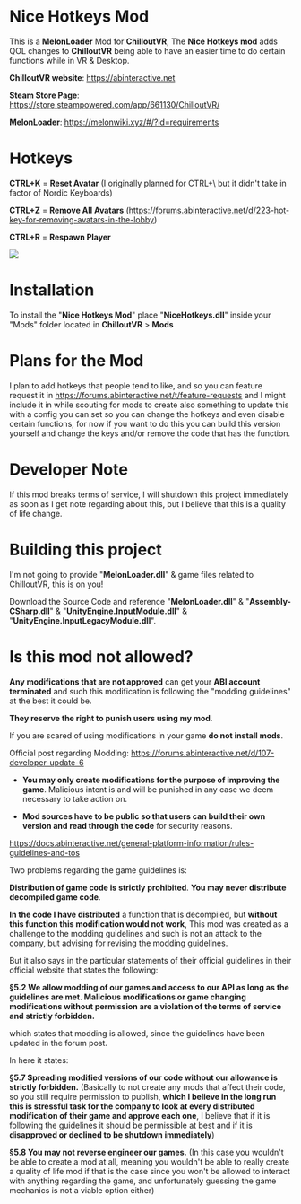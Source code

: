 # Nice Hotkeys Mod

This is a **MelonLoader** Mod for **ChilloutVR**, 
The **Nice Hotkeys mod** adds QOL changes to **ChilloutVR** being able to have an easier time to do certain functions while in VR & Desktop.

**ChilloutVR website**: https://abinteractive.net

**Steam Store Page**: https://store.steampowered.com/app/661130/ChilloutVR/

**MelonLoader**: https://melonwiki.xyz/#/?id=requirements

# Hotkeys

**CTRL+K** = **Reset Avatar** (I originally planned for CTRL+\ but it didn't take in factor of Nordic Keyboards)

**CTRL+Z** = **Remove All Avatars** (https://forums.abinteractive.net/d/223-hot-key-for-removing-avatars-in-the-lobby)

**CTRL+R** = **Respawn Player** 

![](https://i.imgur.com/sOLZ9W2.gif)


# Installation

To install the "**Nice Hotkeys Mod**" place "**NiceHotkeys.dll**" inside your "Mods" folder located in **ChilloutVR** > **Mods**

# Plans for the Mod

I plan to add hotkeys that people tend to like, and so you can feature request it in https://forums.abinteractive.net/t/feature-requests and I might include it in while scouting for mods to create also something to update this with a config you can set so you can change the hotkeys and even disable certain functions, for now if you want to do this you can build this version yourself and change the keys and/or remove the code that has the function.

# Developer Note

If this mod breaks terms of service, I will shutdown this project immediately as soon as I get note regarding about this, but I believe that this is a quality of life change.

# Building this project

I'm not going to provide "**MelonLoader.dll**" & game files related to ChilloutVR, this is on you!

Download the Source Code and reference "**MelonLoader.dll**" & "**Assembly-CSharp.dll**" & "**UnityEngine.InputModule.dll**" & "**UnityEngine.InputLegacyModule.dll**".

# Is this mod not allowed?

**Any modifications that are not approved** can get your **ABI account terminated** and such this modification is following the "modding guidelines" at the best it could be.

**They reserve the right to punish users using my mod**.

If you are scared of using modifications in your game **do not install mods**.

Official post regarding Modding: https://forums.abinteractive.net/d/107-developer-update-6

- **You may only create modifications for the purpose of improving the game**. Malicious intent is and will be punished in any case we deem necessary to take action on.

- **Mod sources have to be public so that users can build their own version and read through the code** for security reasons.


https://docs.abinteractive.net/general-platform-information/rules-guidelines-and-tos

Two problems regarding the game guidelines is:

**Distribution of game code is strictly prohibited**.
**You may never distribute decompiled game code**.

**In the code I have distributed** a function that is decompiled, but **without this function this modification would not work**, This mod was created as a challenge to the modding guidelines and such is not an attack to the company, but advising for revising the modding guidelines.

But it also says in the particular statements of their official guidelines in their official website that states the following:

**§5.2 We allow modding of our games and access to our API as long as the guidelines are met. Malicious modifications or game changing modifications without permission are a violation of the terms of service and strictly forbidden.**

which states that modding is allowed, since the guidelines have been updated in the forum post.

In here it states:

**§5.7 Spreading modified versions of our code without our allowance is strictly forbidden.** (Basically to not create any mods that affect their code, so you still require permission to publish, **which I believe in the long run this is stressful task for the company to look at every distributed modification of their game and approve each one**, I believe that if it is following the guidelines it should be permissible at best and if it is **disapproved or declined to be shutdown immediately**)

**§5.8 You may not reverse engineer our games.** (In this case you wouldn't be able to create a mod at all, meaning you wouldn't be able to really create a quality of life mod if that is the case since you won't be allowed to interact with anything regarding the game, and unfortunately guessing the game mechanics is not a viable option either)

